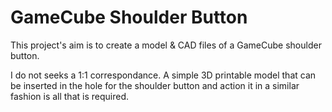 # GameCube Shoulder Button

This project's aim is to create a model & CAD files of a GameCube shoulder button. 

I do not seeks a 1:1 correspondance. A simple 3D printable model that can be inserted in the hole for the shoulder button and action it in a similar fashion is all that is required.

